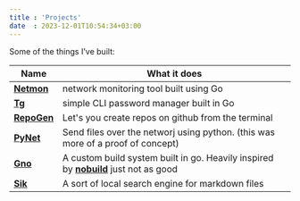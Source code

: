 ```yaml
---
title : 'Projects'
date  : 2023-12-01T10:54:34+03:00
---
```


Some of the things I've built:

| Name                                               | What it does                                                                                                              |
| ---                                                | ---                                                                                                                       |
| **[Netmon](https://github.com/musaubrian/netmon)** | network monitoring tool built using Go                                                                                    |
| **[Tg](https://github.com/musaubrian/tg)**         | simple CLI password manager built in Go                                                                                   |
| **[RepoGen](https://github.com/musaubrian/rgn)**   | Let's you create repos on github from the terminal                                                                        |
| **[PyNet](https://github.com/musaubrian/pynet)**   | Send files over the networj using python. (this was more of a proof of concept)                                           |
| **[Gno](https://github.com/musaubrian/gno)**       | A custom build system built in go. Heavily inspired by **[nobuild](https://github.com/tsoding/nobuild)** just not as good |
| **[Sik](https://github.com/musaubrian/sik)**       | A sort of local search engine for markdown files                                                                          |
